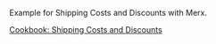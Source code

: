 Example for Shipping Costs and Discounts with Merx.

[Cookbook: Shipping Costs and Discounts](https://merx.wagnerwagner.de/cookbooks/shipping-costs-and-discounts)
